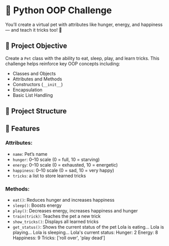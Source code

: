 # 🐶 Python OOP Challenge
You’ll create a virtual pet with attributes like hunger, energy, and happiness — and teach it tricks too! 🎉

## 🧠 Project Objective

Create a `Pet` class with the ability to eat, sleep, play, and learn tricks. This challenge helps reinforce key OOP concepts including:

- Classes and Objects
- Attributes and Methods
- Constructors (`__init__`)
- Encapsulation
- Basic List Handling

## 📁 Project Structure

## 🐾 Features

### Attributes:
- `name`: Pet’s name
- `hunger`: 0–10 scale (0 = full, 10 = starving)
- `energy`: 0–10 scale (0 = exhausted, 10 = energetic)
- `happiness`: 0–10 scale (0 = sad, 10 = very happy)
- `tricks`: a list to store learned tricks

### Methods:
- `eat()`: Reduces hunger and increases happiness
- `sleep()`: Boosts energy
- `play()`: Decreases energy, increases happiness and hunger
- `train(trick)`: Teaches the pet a new trick
- `show_tricks()`: Displays all learned tricks
- `get_status()`: Shows the current status of the pet
Lola is eating...
Lola is playing...
Lola is sleeping...
Lola's current status:
Hunger: 2
Energy: 8
Happiness: 9
Tricks: ['roll over', 'play dead']

